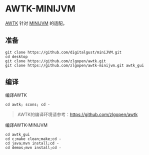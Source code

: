# AWTK-MINIJVM

[AWTK](https://github.com/zlgopen/awtk) 针对 [MINIJVM](https://github.com/digitalgust/miniJVM) 的适配。

## 准备

```
git clone https://github.com/digitalgust/miniJVM.git
cd desktop
git clone https://github.com/zlgopen/awtk.git
git clone https://github.com/zlgopen/awtk-minijvm.git awtk_gui
```

## 编译

编译AWTK

```
cd awtk; scons; cd -
```

> AWTK的编译环境请参考：https://github.com/zlgopen/awtk

编译AWTK-MINIJVM

```
cd awtk_gui
cd c;make clean;make;cd -
cd java;mvn install;cd -
cd demos;mvn install;cd -
```





